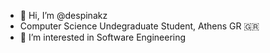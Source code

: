 - 👋 Hi, I’m @despinakz
- Computer Science Undegraduate Student, Athens GR 🇬🇷
- 👀 I’m interested in Software Engineering 
<!-- - 📫 despinakoz@gmail.com-->

<!---
despinakz/despinakz is a ✨ special ✨ repository because its `README.md` (this file) appears on your GitHub profile.
You can click the Preview link to take a look at your changes.
--->
